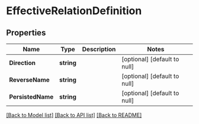 # EffectiveRelationDefinition

## Properties
Name | Type | Description | Notes
------------ | ------------- | ------------- | -------------
**Direction** | **string** |  | [optional] [default to null]
**ReverseName** | **string** |  | [optional] [default to null]
**PersistedName** | **string** |  | [optional] [default to null]

[[Back to Model list]](../README.md#documentation-for-models) [[Back to API list]](../README.md#documentation-for-api-endpoints) [[Back to README]](../README.md)


